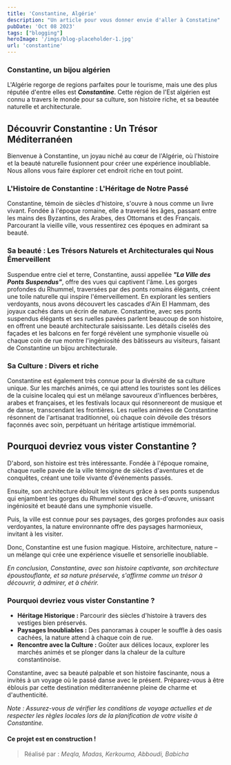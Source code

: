 ```yaml
---
title: 'Constantine, Algérie'
description: "Un article pour vous donner envie d'aller à Constatine"
pubDate: 'Oct 08 2023'
tags: ["blogging"]
heroImage: '/imgs/blog-placeholder-1.jpg'
url: 'constantine'
---
```


### Constantine, un bijou algérien

L'Algérie regorge de regions parfaites pour le tourisme, mais une des plus réputée d'entre elles
est ***Constantine***. Cette région de l'Est algérien est connu a travers le monde pour sa culture,
son histoire riche, et sa beautée naturelle et architecturale.

## Découvrir Constantine : Un Trésor Méditerranéen

Bienvenue à Constantine, un joyau niché au cœur de l'Algérie, où l'histoire et la beauté naturelle fusionnent pour créer une expérience inoubliable. Nous allons vous faire éxplorer cet endroit riche en tout point.

### L'Histoire de Constantine : L'Héritage de Notre Passé

Constantine, témoin de siècles d'histoire, s'ouvre à nous comme un livre vivant. Fondée à l'époque romaine, elle a traversé les âges, passant entre les mains des Byzantins, des Arabes, des Ottomans et des Français. Parcourant la vieille ville, vous ressentirez ces époques en admirant sa beauté.

### Sa beauté : Les Trésors Naturels et Architecturales qui Nous Émerveillent

Suspendue entre ciel et terre, Constantine, aussi appellée ***"La Ville des Ponts Suspendus"***, offre des vues qui captivent l'âme. Les gorges profondes du Rhummel, traversées par des ponts romains élégants, créent une toile naturelle qui inspire l'émerveillement. En explorant les sentiers verdoyants, nous avons découvert les cascades d'Ain El Hammam, des joyaux cachés dans un écrin de nature. Constantine, avec ses ponts suspendus élégants et ses ruelles pavées parlent beaucoup de son histoire, en offrent une beauté architecturale saisissante. Les détails ciselés des façades et les balcons en fer forgé révèlent une symphonie visuelle où chaque coin de rue montre l'ingéniosité des bâtisseurs au visiteurs, faisant de Constantine un bijou architecturale.

### Sa Culture : Divers et riche

Constantine est également très connue pour la divérsité de sa culture unique. Sur les marchés animés, ce qui attend les touristes sont les délices de la cuisine localeq qui est un mélange savoureux d'influences berbères, arabes et françaises, et les festivals locaux qui résonnereont de musique et de danse, transcendant les frontières. Les ruelles animées de Constantine résonnent de l'artisanat traditionnel, où chaque coin dévoile des trésors façonnés avec soin, perpétuant un héritage artistique immémorial.

## Pourquoi devriez vous vister Constantine ?

 

 D'abord, son histoire est très intéressante. Fondée à l'époque romaine, chaque ruelle pavée de la ville témoigne de siècles d'aventures et de conquêtes, créant une toile vivante d'événements passés.

 Ensuite, son architecture éblouit les visiteurs grâce à ses ponts suspendus qui enjambent les gorges du Rhummel sont des chefs-d'œuvre, unissant ingéniosité et beauté dans une symphonie visuelle.

 Puis, la ville est connue pour ses paysages, des gorges profondes aux oasis verdoyantes, la nature environnante offre des paysages harmonieux, invitant à les visiter.

 Donc, Constantine est une fusion magique. Histoire, architecture, nature – un mélange qui crée une expérience visuelle et sensorielle inoubliable.

*En conclusion, Constantine, avec son histoire captivante, son architecture époustouflante, et sa nature préservée, s'affirme comme un trésor à découvrir, à admirer, et à chérir.*

### Pourquoi devriez vous vister Constantine ?

- **Héritage Historique :** Parcourir des siècles d'histoire à travers des vestiges bien préservés.
- **Paysages Inoubliables :** Des panoramas à couper le souffle à des oasis cachées, la nature attend à chaque coin de rue.
- **Rencontre avec la Culture :** Goûter aux délices locaux, explorer les marchés animés et se plonger dans la chaleur de la culture constantinoise.

Constantine, avec sa beauté palpable et son histoire fascinante, nous a invités à un voyage où le passé danse avec le présent. Préparez-vous à être éblouis par cette destination méditerranéenne pleine de charme et d'authenticité.

*Note : Assurez-vous de vérifier les conditions de voyage actuelles et de respecter les règles locales lors de la planification de votre visite à Constantine.*



#### Ce projet est en construction !

> Réalisé par : *Meqla, Madas, Kerkouma, Abboudi, Babicha*

